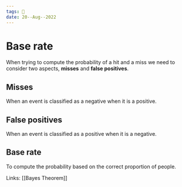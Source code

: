 ```yaml
---
tags: 🌱
date: 20--Aug--2022
---
```


# Base rate

When trying to compute the probability of a hit and a miss we need to consider two aspects, **misses** and **false positives**.
## Misses
When an event is classified as a negative when it is a positive.
## False positives
When an event is classified as a positive when it is a negative.
## Base rate
To compute the probability based on the correct proportion of people.

Links: [[Bayes Theorem]]